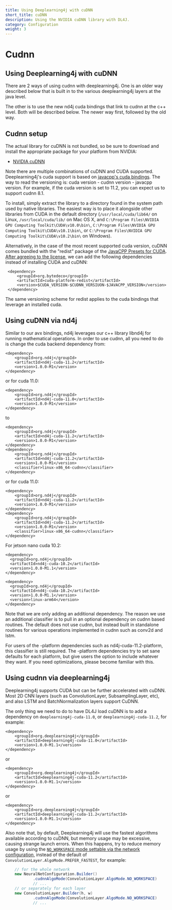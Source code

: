 ```yaml
---
title: Using Deeplearning4j with cuDNN
short_title: cuDNN
description: Using the NVIDIA cuDNN library with DL4J.
category: Configuration
weight: 3
---
```


# Cudnn

## Using Deeplearning4j with cuDNN

There are 2 ways of using cudnn with deeplearning4j. One is an older way described below that is built in to the various deeplearning4j layers at the java level.

The other is to use the new nd4j cuda bindings that link to cudnn at the c++ level. Both will be described below. The newer way first, followed by the old way.

## Cudnn setup

The actual library for cuDNN is not bundled, so be sure to download and install the appropriate package for your platform from NVIDIA:

* [NVIDIA cuDNN](https://developer.nvidia.com/cudnn)

Note there are multiple combinations of cuDNN and CUDA supported. Deeplearning4j's cuda support is based on [javacpp's cuda bindings](https://search.maven.org/artifact/org.bytedeco/cuda). The way to read the versioning is: cuda version - cudnn version - javacpp version. For example, if the cuda version is set to 11.2, you can expect us to support cudnn 8.1.

To install, simply extract the library to a directory found in the system path used by native libraries. The easiest way is to place it alongside other libraries from CUDA in the default directory \(`/usr/local/cuda/lib64/` on Linux, `/usr/local/cuda/lib/` on Mac OS X, and `C:\Program Files\NVIDIA GPU Computing Toolkit\CUDA\v10.0\bin\`, `C:\Program Files\NVIDIA GPU Computing Toolkit\CUDA\v10.1\bin\`, or `C:\Program Files\NVIDIA GPU Computing Toolkit\CUDA\v10.2\bin\` on Windows\).

Alternatively, in the case of the most recent supported cuda version, cuDNN comes bundled with the "redist" package of the [JavaCPP Presets for CUDA](https://github.com/bytedeco/javacpp-presets/tree/master/cuda). [After agreeing to the license](https://github.com/bytedeco/javacpp-presets/tree/master/cuda#license-agreements), we can add the following dependencies instead of installing CUDA and cuDNN:

```markup
 <dependency>
     <groupId>org.bytedeco</groupId>
     <artifactId>cuda-platform-redist</artifactId>
     <version>$CUDA_VERSION-$CUDNN_VERSIUON-$JAVACPP_VERSION</version>
 </dependency>
```

The same versioning scheme for redist applies to the cuda bindings that leverage an installed cuda.

## Using cuDNN via nd4j

Similar to our avx bindings, nd4j leverages our c++ library libnd4j for running mathematical operations. In order to use cudnn, all you need to do is change the cuda backend dependency from:

```markup
<dependency>
    <groupId>org.nd4j</groupId>
    <artifactId>nd4j-cuda-11.2</artifactId>
    <version>1.0.0-M1</version>
</dependency>
```

or for cuda 11.0:

```markup
<dependency>
    <groupId>org.nd4j</groupId>
    <artifactId>nd4j-cuda-11.0</artifactId>
    <version>1.0.0-M1</version>
</dependency>
```

to

```markup
<dependency>
    <groupId>org.nd4j</groupId>
    <artifactId>nd4j-cuda-11.2</artifactId>
    <version>1.0.0-M1</version>
</dependency>
<dependency>
    <groupId>org.nd4j</groupId>
    <artifactId>nd4j-cuda-11.2</artifactId>
    <version>1.0.0-M1</version>
    <classifier>linux-x86_64-cudnn</classifier>
</dependency>
```

or for cuda 11.0:

```markup
<dependency>
    <groupId>org.nd4j</groupId>
    <artifactId>nd4j-cuda-11.2</artifactId>
    <version>1.0.0-M1</version>
</dependency>
<dependency>
    <groupId>org.nd4j</groupId>
    <artifactId>nd4j-cuda-11.2</artifactId>
    <version>1.0.0-M1</version>
    <classifier>linux-x86_64-cudnn</classifier>
</dependency>
```

For jetson nano cuda 10.2:

```text
<dependency>
  <groupId>org.nd4j</groupId>
  <artifactId>nd4j-cuda-10.2</artifactId>
  <version>1.0.0-M1.1</version>
</dependency>

<dependency>
  <groupId>org.nd4j</groupId>
  <artifactId>nd4j-cuda-10.2</artifactId>
  <version>1.0.0-M1.1</version>
  <version>linux-arm64</version>
</dependency>
```



Note that we are only adding an additional dependency. The reason we use an additional classifier is to pull in an optional dependency on cudnn based routines. The default does not use cudnn, but instead built in standalone routines for various operations implemented in cudnn such as conv2d and lstm.

For users of the -platform dependencies such as nd4j-cuda-11.2-platform, this classifier is still required. The -platform dependencies try to set sane defaults for each platform, but give users the option to include whatever they want. If you need optimizations, please become familiar with this.

## Using cudnn via deeplearning4j

Deeplearning4j supports CUDA but can be further accelerated with cuDNN. Most 2D CNN layers \(such as ConvolutionLayer, SubsamplingLayer, etc\), and also LSTM and BatchNormalization layers support CuDNN.

The only thing we need to do to have DL4J load cuDNN is to add a dependency on `deeplearning4j-cuda-11.0`, or `deeplearning4j-cuda-11.2`, for example:

```markup
<dependency>
    <groupId>org.deeplearning4j</groupId>
    <artifactId>deeplearning4j-cuda-11.0</artifactId>
    <version>1.0.0-M1.1</version>
</dependency>
```

or

```markup
<dependency>
    <groupId>org.deeplearning4j</groupId>
    <artifactId>deeplearning4j-cuda-11.2</artifactId>
    <version>1.0.0-M1.1</version>
</dependency>
```

or

```markup
<dependency>
    <groupId>org.deeplearning4j</groupId>
    <artifactId>deeplearning4j-cuda-11.2</artifactId>
    <version>1.0.0-M1.1</version>
</dependency>
```

Also note that, by default, Deeplearning4j will use the fastest algorithms available according to cuDNN, but memory usage may be excessive, causing strange launch errors. When this happens, try to reduce memory usage by using the [`NO_WORKSPACE` mode settable via the network configuration](/api/%7B%7Bpage.version%7D%7D/org/deeplearning4j/nn/conf/layers/ConvolutionLayer.Builder.html#cudnnAlgoMode-org.deeplearning4j.nn.conf.layers.ConvolutionLayer.AlgoMode-), instead of the default of `ConvolutionLayer.AlgoMode.PREFER_FASTEST`, for example:

```java
    // for the whole network
    new NeuralNetConfiguration.Builder()
            .cudnnAlgoMode(ConvolutionLayer.AlgoMode.NO_WORKSPACE)
            // ...
    // or separately for each layer
    new ConvolutionLayer.Builder(h, w)
            .cudnnAlgoMode(ConvolutionLayer.AlgoMode.NO_WORKSPACE)
            // ...
```

